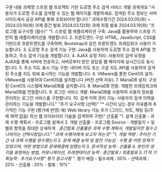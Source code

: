 구분	내용 
과제명	스프링 웹 프로젝트 기반 도로명 주소 검색 서비스 개발
과제개요	"사용자가 도로명 주소를 검색할 수 있는 웹 페이지를 개발하세요. 
검색된 주소 정보는 서버 사이드에서 공공 API를 통해 조회되어야 합니다."
과제수행기간	2024.03.05(화) ~ 2024.03.19(화)
과제 중간 발표	2024.03.12(화)
과제 최종 발표 	2024.03.19(화)
"프로그램 요구사항
(필수)"	"1. 스프링 웹 애플리케이션 구축: Java를 활용하여 스프링 기반의 웹 애플리케이션을 개발합니다.
2. 프론트엔드 구성: HTML, JavaScript, CSS를 기반으로 프론트엔드를 구축하며, Bootstrap과 같은 프론트엔드 프레임워크 사용이 가능합니다.
3. 도로명 주소 검색 기능 구현: Java를 사용하여 도로명 주소 검색 API를 연동하고, 주소 검색 기능을 개발합니다.
4. AJAX 요청 처리: 사용자의 검색 요청을 AJAX를 통해 서버에 전송하고, 서버로부터 받은 응답을 웹 페이지에 실시간으로 표시합니다.
5. 주소 지도 표시 기능 구현: 네이버 지도 또는 구글 지도 API를 사용하여 검색된 주소를 지도 위에 표시하는 기능을 개발합니다.
6. VMware를 통한 CentOS 설치: VMware를 사용하여 CentOS를 설치합니다 (버전 선택 자유).
7. MariaDB 설치: 구성된 CentOS 시스템에 MariaDB를 설치합니다.
8. MariaDB 연동: 개발한 프레임워크와 MariaDB를 연동합니다.
9. 로그인 서비스 개발: MariaDB를 사용하여 사용자 정보를 관리하는 로그인 서비스를 구현합니다.
10. 검색 이력 관리 기능: 사용자의 검색 이력을 관리하는 기능을 개발합니다."
"추가 요구사항
(선택)"	"* 시간이 남는 경우 자유롭게 추가적인 기능 구현 (평가에 반영)
예) Web library 기능 추가 (그리드, 차트, 채팅 등(주제 제약 없음) 최신 웹 라이브러리 기술을 검색하여 구현)"
산출물	"1. 설계 산출물
    - 과제 수행 계획서
    - 프로그램 설계서
2. 개발 산출물
    - 프로그램 Source
    - 개발일지
      > 일별로 항목을 최대한 상세하게 
*. 중간발표 산출물은 과제 수행 계획서, 개발일지만 필수고 나머지는 선택사항입니다."
"과제 수행자에게 
보고자 하는것"	"1. 개발 역량 : 주어진 기간 내 과제 수행을 완수했는지
2. 문제 해결 능력 및 발전 가능성 : 수행 중 어떤 문제가 있었으며, 어떤 방법으로 문제해결에 임했는지
3. 문서작성 능력 : 산출물
4. 본인의 생각을 표현하는 방법, 커뮤니케이션, 프레젠테이션 능력 : 중간발표 / 최종발표
5. IT적 기획능력 : 추가요구사항"
평가 참고사항	"*. 평가 배점
    - 필수과제 : 50%
    - 선택과제 : 20%
    - 산출물 : 20%
    - 발표 : 10%"
